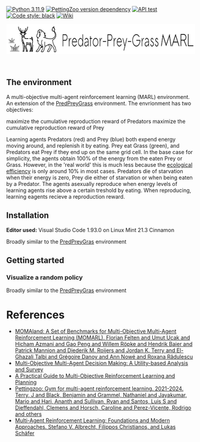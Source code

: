 


[![Python 3.11.9](https://img.shields.io/badge/python-3.11.7-blue.svg)](https://www.python.org/downloads/release/python-3117/)
[![PettingZoo version dependency](https://img.shields.io/badge/PettingZoo-v1.24.3-blue)]()
[![API test](https://img.shields.io/badge/API_test-passed-brightgreen)]()
[![Code style: black](https://img.shields.io/badge/code%20style-black-000000.svg)](https://github.com/psf/black)
[![Wiki](https://img.shields.io/badge/Wiki-background-green)]()
</br>
<p align="center">
    <img src="https://github.com/doesburg11/PredPreyGrass/blob/main/assets/images/readme/predpreygrass.png" width="700" height="80"/> 
</p>
</br>

## The environment
A multi-objective multi-agent reinforcement learning (MARL) environment. An extension of the [PredPreyGrass](https://github.com/doesburg11/PredPreyGrass) environment. The envrionment has two objectives: 

maximize the cumulative reproduction reward of Predators
maximize the cumulative reproduction reward of Prey 


Learning agents Predators (red) and Prey (blue) both expend energy moving around, and replenish it by eating. Prey eat Grass (green), and Predators eat Prey if they end up on the same grid cell. In the base case for simplicity, the agents obtain 100% of the energy from the eaten Prey or Grass. However, in the 'real world' this is much less because the [ecological efficiency](https://en.wikipedia.org/wiki/Ecological_efficiency) is only around 10% in most cases. Predators die of starvation when their energy is zero, Prey die either of starvation or when being eaten by a Predator. The agents asexually reproduce when energy levels of learning agents rise above a certain treshold by eating. When reproducing, learning eagents recieve a reproduction reward.

## Installation

**Editor used:** Visual Studio Code 1.93.0 on Linux Mint 21.3 Cinnamon

Broadly similar to the [PredPreyGras](https://github.com/doesburg11/PredPreyGrass?tab=readme-ov-file#installation) environment
    
## Getting started

### Visualize a random policy

Broadly similar to the [PredPreyGras](https://github.com/doesburg11/PredPreyGrass?tab=readme-ov-file#visualize-a-random-policy) environment

# References

- [MOMAland: A Set of Benchmarks for Multi-Objective Multi-Agent Reinforcement Learning (MOMARL). Florian Felten and Umut Ucak and Hicham Azmani and Gao Peng and Willem Röpke and Hendrik Baier and Patrick Mannion and Diederik M. Roijers and Jordan K. Terry and El-Ghazali Talbi and Grégoire Danoy and Ann Nowé and Roxana Rădulescu](https://momaland.farama.org/)
- [Multi-Objective Multi-Agent Decision Making: A Utility-based Analysis and Survey](https://arxiv.org/abs/1909.02964)
- [A Practical Guide to Multi-Objective Reinforcement Learning and Planning](https://arxiv.org/abs/2103.09568)
- [Pettingzoo: Gym for multi-agent reinforcement learning. 2021-2024. Terry, J and Black, Benjamin and Grammel, Nathaniel and Jayakumar, Mario and Hari, Ananth and Sullivan, Ryan and Santos, Luis S and Dieffendahl, Clemens and Horsch, Caroline and Perez-Vicente, Rodrigo and others](https://pettingzoo.farama.org/)  
- [Multi-Agent Reinforcement Learning: Foundations and Modern Approaches. Stefano V. Albrecht, Filippos Christianos, and Lukas Schäfer](https://www.marl-book.com/download/marl-book.pdf)
